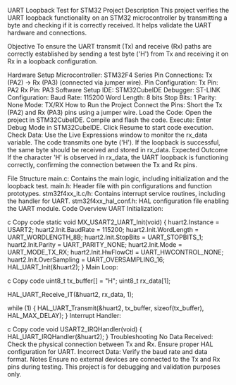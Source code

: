 UART Loopback Test for STM32
Project Description
This project verifies the UART loopback functionality on an STM32 microcontroller by transmitting a byte and checking if it is correctly received. It helps validate the UART hardware and connections.

Objective
To ensure the UART transmit (Tx) and receive (Rx) paths are correctly established by sending a test byte ('H') from Tx and receiving it on Rx in a loopback configuration.

Hardware Setup
Microcontroller: STM32F4 Series
Pin Connections:
Tx (PA2) → Rx (PA3) (connected via jumper wire).
Pin Configuration:
Tx Pin: PA2
Rx Pin: PA3
Software Setup
IDE: STM32CubeIDE
Debugger: ST-LINK
Configuration:
Baud Rate: 115200
Word Length: 8 bits
Stop Bits: 1
Parity: None
Mode: TX/RX
How to Run the Project
Connect the Pins:
Short the Tx (PA2) and Rx (PA3) pins using a jumper wire.
Load the Code:
Open the project in STM32CubeIDE.
Compile and flash the code.
Execute:
Enter Debug Mode in STM32CubeIDE.
Click Resume to start code execution.
Check Data:
Use the Live Expressions window to monitor the rx_data variable.
The code transmits one byte ('H'). If the loopback is successful, the same byte should be received and stored in rx_data.
Expected Outcome
If the character 'H' is observed in rx_data, the UART loopback is functioning correctly, confirming the connection between the Tx and Rx pins.

File Structure
main.c: Contains the main logic, including initialization and the loopback test.
main.h: Header file with pin configurations and function prototypes.
stm32f4xx_it.c/h: Contains interrupt service routines, including the handler for UART.
stm32f4xx_hal_conf.h: HAL configuration file enabling the UART module.
Code Overview
UART Initialization:

c
Copy code
static void MX_USART2_UART_Init(void) {
    huart2.Instance = USART2;
    huart2.Init.BaudRate = 115200;
    huart2.Init.WordLength = UART_WORDLENGTH_8B;
    huart2.Init.StopBits = UART_STOPBITS_1;
    huart2.Init.Parity = UART_PARITY_NONE;
    huart2.Init.Mode = UART_MODE_TX_RX;
    huart2.Init.HwFlowCtl = UART_HWCONTROL_NONE;
    huart2.Init.OverSampling = UART_OVERSAMPLING_16;
    HAL_UART_Init(&huart2);
}
Main Loop:

c
Copy code
uint8_t tx_buffer[] = "H";
uint8_t rx_data[1];

HAL_UART_Receive_IT(&huart2, rx_data, 1);

while (1) {
    HAL_UART_Transmit(&huart2, tx_buffer, sizeof(tx_buffer), HAL_MAX_DELAY);
}
Interrupt Handler:

c
Copy code
void USART2_IRQHandler(void) {
    HAL_UART_IRQHandler(&huart2);
}
Troubleshooting
No Data Received:
Check the physical connection between Tx and Rx.
Ensure proper HAL configuration for UART.
Incorrect Data:
Verify the baud rate and data format.
Notes
Ensure no external devices are connected to the Tx and Rx pins during testing.
This project is for debugging and validation purposes only.
